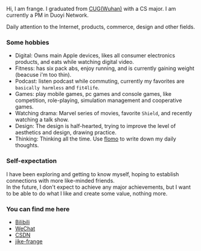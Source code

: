 Hi, I am frange. I graduated from [CUG(Wuhan)](http://www.cug.edu.cn/) with a CS major. I am currently a PM in Duoyi Network.

Daily attention to the Internet, products, commerce, design and other fields.

### Some hobbies
- Digital: Owns main Apple devices, likes all consumer electronics products, and eats while watching digital video.
- Fitness: has six pack abs, enjoy running, and is currently gaining weight (beacuse i'm too thin).
- Podcast: listen podcast while commuting, currently my favorites are `basically harmless` and `fit4life`.
- Games: play mobile games, pc games and console games, like competition, role-playing, simulation management and cooperative games.
- Watching drama: Marvel series of movies, favorite `Shield`, and recently watching a talk show.
- Design: The design is half-hearted, trying to improve the level of aesthetics and design, drawing practice.
- Thinking: Thinking all the time. Use [flomo](https://flomoapp.com/register2/?MTM5MDA) to write down my daily thoughts.

### Self-expectation
I have been exploring and getting to know myself, hoping to establish connections with more like-minded friends. <br/>
In the future, I don't expect to achieve any major achievements, but I want to be able to do what I like and create some value, nothing more.

### You can find me here
- [Bilibili](https://space.bilibili.com/56294830)
- [WeChat](https://weixin.com)
- [CSDN](https://blog.csdn.net/qq_40287093)
- [jike-frange](https://web.okjike.com/u/eafc6283-37e8-4b36-a58e-a4ef03284f3d)

